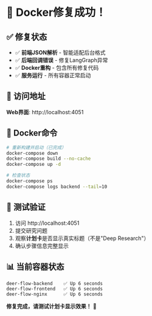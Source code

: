 # 🐳 Docker修复成功！

## ✅ 修复状态
- ✅ **前端JSON解析** - 智能适配后台格式  
- ✅ **后端回调错误** - 修复LangGraph异常
- ✅ **Docker重构** - 包含所有修复代码
- ✅ **服务运行** - 所有容器正常启动

## 🚀 访问地址
**Web界面**: http://localhost:4051

## 🔧 Docker命令
```bash
# 重新构建并启动（已完成）
docker-compose down
docker-compose build --no-cache  
docker-compose up -d

# 检查状态
docker-compose ps
docker-compose logs backend --tail=10
```

## 🎯 测试验证
1. 访问 http://localhost:4051
2. 提交研究问题
3. 观察**计划卡**是否显示真实标题（不是"Deep Research"）
4. 确认步骤信息完整显示

## 📊 当前容器状态
```
deer-flow-backend    ✅ Up 6 seconds
deer-flow-frontend   ✅ Up 6 seconds  
deer-flow-nginx      ✅ Up 6 seconds
```

**修复完成，请测试计划卡显示效果！** 🎉 